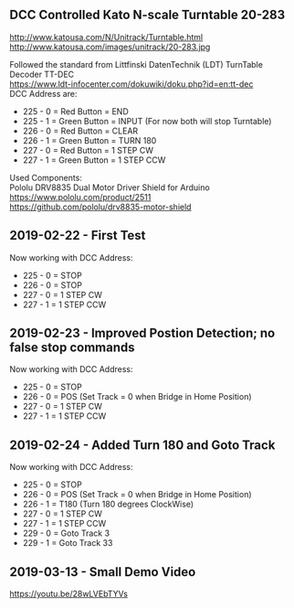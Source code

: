 DCC Controlled Kato N-scale Turntable 20-283<BR>
--------------------------------------------
http://www.katousa.com/N/Unitrack/Turntable.html<BR>
http://www.katousa.com/images/unitrack/20-283.jpg<BR>

Followed the standard from Littfinski DatenTechnik (LDT) TurnTable Decoder TT-DEC<BR>
https://www.ldt-infocenter.com/dokuwiki/doku.php?id=en:tt-dec<BR>
DCC Address are:
* 225 - 0 = Red Button   = END
* 225 - 1 = Green Button = INPUT (For now both will stop Turntable)
* 226 - 0 = Red Button   = CLEAR
* 226 - 1 = Green Button = TURN 180
* 227 - 0 = Red Button   = 1 STEP CW
* 227 - 1 = Green Button = 1 STEP CCW

Used Components:<BR>
Pololu DRV8835 Dual Motor Driver Shield for Arduino<BR>
https://www.pololu.com/product/2511<BR>
https://github.com/pololu/drv8835-motor-shield<BR>

2019-02-22 - First Test
----------
Now working with DCC Address:
* 225 - 0 = STOP
* 226 - 0 = STOP
* 227 - 0 = 1 STEP CW
* 227 - 1 = 1 STEP CCW

2019-02-23 - Improved Postion Detection; no false stop commands
----------
Now working with DCC Address:
* 225 - 0 = STOP
* 226 - 0 = POS (Set Track = 0 when Bridge in Home Position)
* 227 - 0 = 1 STEP CW
* 227 - 1 = 1 STEP CCW

2019-02-24 - Added Turn 180 and Goto Track
----------
Now working with DCC Address:
* 225 - 0 = STOP
* 226 - 0 = POS (Set Track = 0 when Bridge in Home Position)
* 226 - 1 = T180 (Turn 180 degrees ClockWise)
* 227 - 0 = 1 STEP CW
* 227 - 1 = 1 STEP CCW
* 229 - 0 = Goto Track 3
* 229 - 1 = Goto Track 33

2019-03-13 - Small Demo Video
----------
https://youtu.be/28wLVEbTYVs
